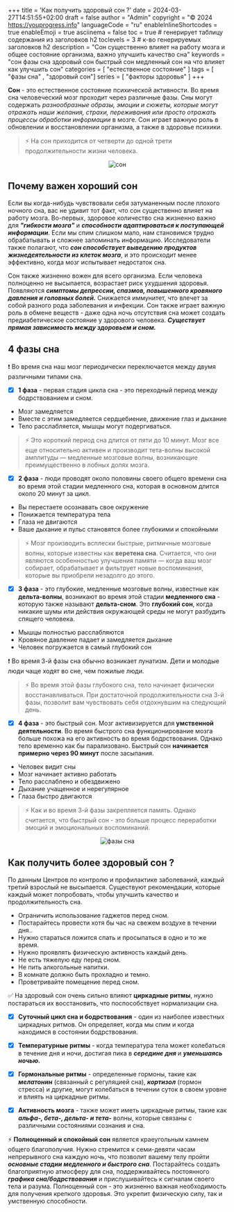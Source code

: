 +++
title = 'Как получить здоровый сон ?'
date = 2024-03-27T14:51:55+02:00
draft = false
author = "Admin"
copyright = "© 2024 https://youprogress.info"
languageCode = "ru"
enableInlineShortcodes = true
enableEmoji = true
asciinema = false
toc = true # генерирует таблицу содержания из заголовков h2
toclevels = 3 # к-во генерируемых заголовков h2
description = "Сон существенно влияет на работу мозга и общее состояние организма, важно улучшить качество сна"
keywords = "сон фазы сна здоровый сон быстрый сон медленный сон на что влияет как улучшить сон"
categories = [ "естественное состояние" ]
tags = [ "фазы сна" , "здоровый сон"]
series = [ "факторы здоровья" ]
+++

**Сон** - это естественное состояние психической активности. Во время сна человеческий мозг проходит через различные фазы. Сны могут содержать *разнообразные образы, эмоции и сюжеты, которые могут отражать наши желания, страхи, переживания или просто отражать процессы обработки информации* в мозге. Сон играет важную роль в обновлении и восстановлении организма, а также в здоровье психики.

> ⚡ На сон приходится от четверти до одной трети продолжительности жизни
> человека.

<center>

![сон](/health/сон/сон-1.png)

</center>

## Почему важен хороший сон

Если вы когда-нибудь чувствовали себя затуманенным после плохого ночного сна, вас не удивит тот факт, что сон существенно влияет на работу мозга. Во-первых, здоровое количество сна жизненно важно для ***"гибкости мозга"*** и ***способности адаптироваться к поступающей информации***. Если мы спим слишком мало, нам становимся трудно обрабатывать и сложнее запоминать информацию. Исследователи также полагают, что ***сон способствует выведению продуктов жизнедеятельности из клеток мозга***, и это происходит менее эффективно, когда мозг испытывает недостаток сна.

Сон также жизненно вожен для всего организма. Если человека полноценно не высыпается, возрастает риск ухудшения здоровья. Появляются ***симптомы депрессии, спазмов, повышенного кровяного давления и головных болей.*** Снижается иммунитет, что влечет за собой разного рода заболевания и инфекции. Сон также играет важную роль в обмене веществ - даже одна ночь отсутствия сна может создать предиабетическое состояние у здорового человека. ***Существует прямая зависимость между здоровьем и сном.***

## 4 фазы сна

❗ Во время сна наш мозг периодически переключается между двумя различными типами сна.

- [x]  **1 фаза** - первая стадия цикла сна - это переходный период между бодрствованием и сном.

-   Мозг замедляется
-   Вместе с этим замедляется сердцебиение, движение глаз и дыхание
-   Тело расслабляется, мышцы могут подергиваться.


> ⚡ Это короткий период сна длится от пяти до 10 минут. Мозг все еще
> относительно активен и производит тета-волны высокой амплитуды —
> медленные мозговые волны, возникающие преимущественно в лобных долях
> мозга.

- [x]  **2 фаза** - люди проводят около половины своего общего времени сна во время этой стадии медленного сна, которая в основном длится около 20 минут за цикл. 

-   Вы перестаете осознавать свое окружение
-   Понижается температура тела 
-   Глаза не двигаются
-   Ваше дыхание и пульс становятся более глубокими и спокойными

> ⚡ Мозг производить всплески быстрые, ритмичные мозговые волны, которые
> известны как **веретена сна**. Считается, что они являются
> особенностью улучшения памяти — когда ваш мозг собирает, обрабатывает
> и фильтрует новые воспоминания, которые вы приобрели незадолго до
> этого.

- [x] **3 фаза** - это глубокие, медленные мозговые волны, известные как **дельта-волны**, возникают во время этой стадии **медленного сна** - которую также называют **дельта-сном**. Это **глубокий сон**, когда никакие шумы или действия окружающей среды не могут разбудить спящего человека.

-   Мышцы полностью расслабляются
-   Кровяное давление падает и замедляется дыхание
-   Человек погружается в самый глубокий сон

❗ Во время 3-й фазы сна обычно возникает лунатизм. Дети и молодые люди чаще ходят во сне, чем пожилые люди. 

> ⚡ Во время этой фазы глубокого сна,  тело начинает физически
> восстанавливаться. При достаточной продолжительности сна 3-й фазы,
> позволит вам чувствовать себя отдохнувшим на следующий день.


- [x] **4 фаза** - это быстрый сон. Мозг активизируется для **умственной деятельности**. Во время быстрого сна функционирование мозга больше похожа на его активность во время бодрствования. Однако тело временно как бы парализовано. Быстрый сон **начинается примерно через 90 минут** после засыпания.

-   Человек видит сны
-   Мозг начинает активно работать
-   Тело расслаблено и обездвижено
-   Дыхание учащенное и нерегулярное
-   Глаза быстро двигаются


> ⚡ Как и во время  3-й фазы закрепляется память. Однако считается, что
> быстрый сон - это больше процесс переработки эмоций и эмоциональных
> воспоминаний.

<center>

![фазы сна](/health/сон/сон-2.jpg)

</center>

## Как получить более здоровый сон ?

По данным Центров по контролю и профилактике заболеваний, каждый третий взрослый не высыпается. Существуют рекомендации, которые каждый может попробовать, чтобы улучшить качество и продолжительность сна.

-   Ограничить использование гаджетов перед сном.
-   Постарайтесь провести хотя бы час на свежем воздухе в течении дня..
-   Нужно стараться ложится спать и просыпаться в одно и то же время.
-   Нужно проявлять физическую активность каждый день.
-   Не есть тяжелую еду перед сном.
-   Не пить алкогольные напитки.
-   В комнате должно быть прохладно и темно.
-   Проветривайте помещение перед сном.

✅ На здоровый сон очень сильно влияют **циркадные ритмы**, нужно постараться их восстановить, что поспособствует нормализации сна.

- [x] **Суточный цикл сна и бодрствования** - один из наиболее известных циркадных ритмов. Он определяет, когда мы спим и когда находимся в состоянии бодрствования.
    
- [x] **Температурные ритмы** -  когда температура тела может колебаться в течение дня и ночи, достигая пика в ***середине дня*** и ***уменьшаясь ночью.***
    
- [x] **Гормональные ритмы** - определенные гормоны, такие как ***мелатонин*** (связанный с регуляцией сна), ***кортизол*** (гормон стресса) и другие, могут колебаться в течении суток в своем уровне и влиять на циркадные ритмы.
    
- [x] **Активность мозга** - также может иметь циркадные ритмы, такие как ***альфа-, бета-, дельта- и тета-*** волны, которые связаны с различными состояниями сознания и сна.

⚡ **Полноценный и спокойный сон** является краеугольным камнем общего благополучия. Нужно стремится к семи-девяти часам непрерывного сна каждую ночь, что позволит вашему телу пройти ***основные стадии медленного и быстрого сна***. Постарайтесь создать благоприятную атмосферу для сна, поддерживайтесь постоянного ***графика сна/бодрствования*** и прислушивайтесь к сигналам своего тела и разума. Полноценный сон - это жизненно важная необходимость для получения крепкого здоровья. Это укрепит физическую силу, так и умственную способности.
